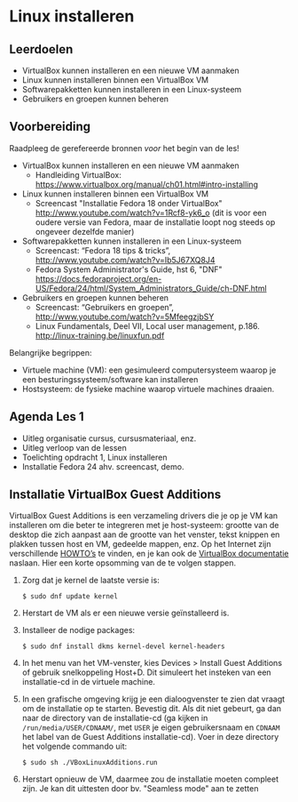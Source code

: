 # Linux installeren

## Leerdoelen

- VirtualBox kunnen installeren en een nieuwe VM aanmaken
- Linux kunnen installeren binnen een VirtualBox VM
- Softwarepakketten kunnen installeren in een Linux-systeem
- Gebruikers en groepen kunnen beheren

## Voorbereiding

Raadpleeg de gerefereerde bronnen *voor* het begin van de les!

- VirtualBox kunnen installeren en een nieuwe VM aanmaken
    - Handleiding VirtualBox: <https://www.virtualbox.org/manual/ch01.html#intro-installing>
- Linux kunnen installeren binnen een VirtualBox VM
    - Screencast "Installatie Fedora 18 onder VirtualBox" <http://www.youtube.com/watch?v=1Rcf8-yk6_o> (dit is voor een oudere versie van Fedora, maar de installatie loopt nog steeds op ongeveer dezelfde manier)
- Softwarepakketten kunnen installeren in een Linux-systeem
    - Screencast: “Fedora 18 tips & tricks”, <http://www.youtube.com/watch?v=Ib5J67XQ8J4>
    - Fedora System Administrator's Guide, hst 6, "DNF" <https://docs.fedoraproject.org/en-US/Fedora/24/html/System_Administrators_Guide/ch-DNF.html>
- Gebruikers en groepen kunnen beheren
    - Screencast: “Gebruikers en groepen”, <http://www.youtube.com/watch?v=5MfeegzjbSY>
    - Linux Fundamentals, Deel VII, Local user management, p.186. <http://linux-training.be/linuxfun.pdf>

Belangrijke begrippen:

- Virtuele machine (VM): een gesimuleerd computersysteem waarop je een besturingssysteem/software kan installeren
- Hostsysteem: de fysieke machine waarop virtuele machines draaien.


## Agenda Les 1

- Uitleg organisatie cursus, cursusmateriaal, enz.
- Uitleg verloop van de lessen
- Toelichting opdracht 1, Linux installeren
- Installatie Fedora 24 ahv. screencast, demo.

## Installatie VirtualBox Guest Additions

VirtualBox Guest Additions is een verzameling drivers die je op je VM kan installeren om die beter te integreren met je host-systeem: grootte van de desktop die zich aanpast aan de grootte van het venster, tekst knippen en plakken tussen host en VM, gedeelde mappen, enz. Op het Internet zijn verschillende [HOWTO’s](http://www.if-not-true-then-false.com/2010/install-virtualbox-guest-additions-on-fedora-centos-red-hat-rhel/) te vinden, en je kan ook de [VirtualBox documentatie](https://www.virtualbox.org/manual/ch04.html) naslaan. Hier een korte opsomming van de te volgen stappen.

1. Zorg dat je kernel de laatste versie is:

    ```console
    $ sudo dnf update kernel
    ```

2. Herstart de VM als er een nieuwe versie geïnstalleerd is.
3. Installeer de nodige packages:

    ```console
    $ sudo dnf install dkms kernel-devel kernel-headers
    ```

4. In het menu van het VM-venster, kies Devices > Install Guest Additions of gebruik snelkoppeling Host+D. Dit simuleert het insteken van een installatie-cd in de virtuele machine.
5. In een grafische omgeving krijg je een dialoogvenster te zien dat vraagt om de installatie op te starten. Bevestig dit. Als dit niet gebeurt, ga dan naar de directory van de installatie-cd (ga kijken in `/run/media/USER/CDNAAM/`, met `USER` je eigen gebruikersnaam en `CDNAAM` het label van de Guest Additions installatie-cd). Voer in deze directory het volgende commando uit:

    ```console
    $ sudo sh ./VBoxLinuxAdditions.run
    ```

6. Herstart opnieuw de VM, daarmee zou de installatie moeten compleet zijn. Je kan dit uittesten door bv. "Seamless mode" aan te zetten

